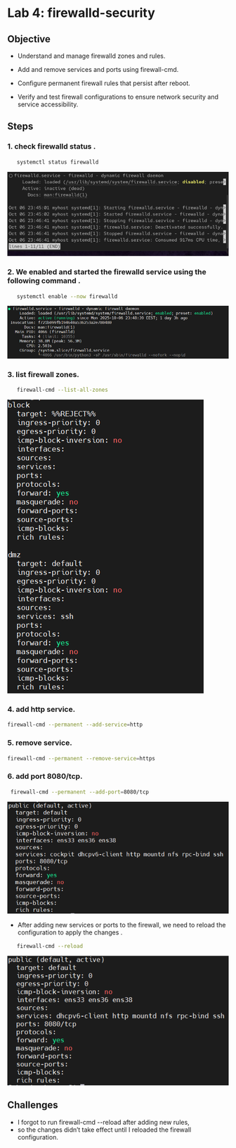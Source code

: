 # Lab 4: firewalld-security

## Objective

- Understand and manage firewalld zones and rules.

- Add and remove services and ports using firewall-cmd.

- Configure permanent firewall rules that persist after reboot.

- Verify and test firewall configurations to ensure network security and service accessibility. 

## Steps

  ### 1. check firewalld status .
  ```bash
     systemctl status firewalld
```
 [![](images/1fstop.png)](images/1fstop.png)

 

  ### 2. We enabled and started the firewalld service using the following command .
  ```bash
     systemctl enable --now firewalld
  ```
 [![](images/new.png)](images/new.png)


  ### 3. list firewall zones.
  ```bash
     firewall-cmd --list-all-zones
  ```

  [![](images/3.png)](images/3.png)

  ### 4. add http service. 
  ```bash
firewall-cmd --permanent --add-service=http
```
  ### 5. remove service. 

 ```bash
firewall-cmd --permanent --remove-service=https
```

  ### 6. add port 8080/tcp. 
  ```bash
   firewall-cmd --permanent --add-port=8080/tcp
```
[![](images/4list.png)](images/4list.png)

- After adding new services or ports to the firewall, we need to reload the configuration to apply the changes . 
```bash
   firewall-cmd --reload 
```
[![](images/5rlist.png)](images/5rlist.png)


    

 
  ## Challenges

- I forgot to run firewall-cmd --reload after adding new rules,
- so the changes didn’t take effect until I reloaded the firewall configuration.





